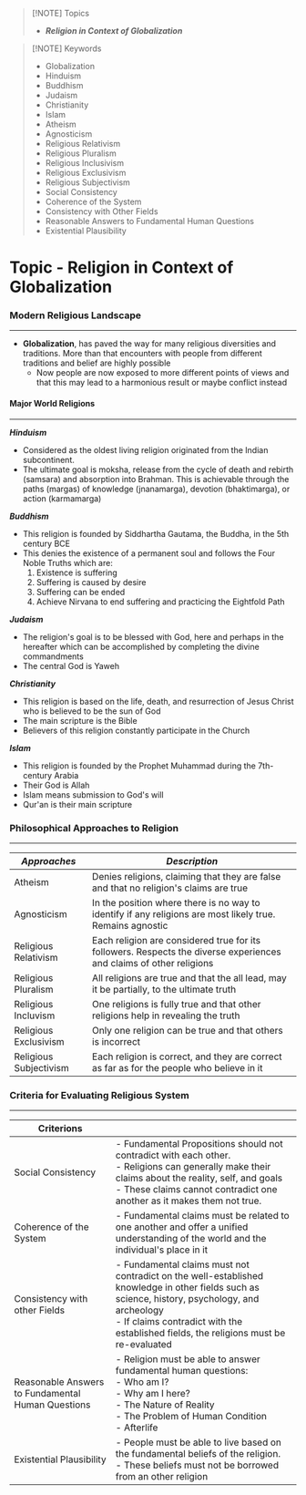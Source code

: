 
> [!NOTE] Topics
> - ***Religion in Context of Globalization***

> [!NOTE] Keywords
> - Globalization
> - Hinduism
> - Buddhism
> - Judaism
> - Christianity
> - Islam
> - Atheism
> - Agnosticism
> - Religious Relativism
> - Religious Pluralism
> - Religious Inclusivism
> - Religious Exclusivism
> - Religious Subjectivism
> - Social Consistency
> - Coherence of the System
> - Consistency with Other Fields
> - Reasonable Answers to Fundamental Human Questions
> - Existential Plausibility

# Topic  - Religion in Context of Globalization
### Modern Religious Landscape
---
- **Globalization**, has paved the way for many religious diversities and traditions. More than that encounters with people from different traditions and belief are highly possible
	- Now people are now exposed to more different points of views and that this may lead to a harmonious result or maybe conflict instead

#### Major World Religions
---
***Hinduism***
- Considered as the oldest living religion originated from the Indian subcontinent.
- The ultimate goal is moksha, release from the cycle of death and rebirth (samsara) and absorption into Brahman. This is achievable through the paths (margas) of knowledge (jnanamarga), devotion (bhaktimarga), or action (karmamarga)

***Buddhism***
- This religion is founded by Siddhartha Gautama, the Buddha, in the 5th century BCE
- This denies the existence of a permanent soul and follows the Four Noble Truths which are:
	1. Existence is suffering
	2. Suffering is caused by desire
	3. Suffering can be ended
	4. Achieve Nirvana to end suffering and practicing the Eightfold Path

***Judaism***
- The religion's goal is to be blessed with God, here and perhaps in the hereafter which can be accomplished by completing the divine commandments
- The central God is Yaweh

***Christianity***
- This religion is based on the life, death, and resurrection of Jesus Christ who is believed to be the sun of God
- The main scripture is the Bible
- Believers of this religion constantly participate in the Church

***Islam***
- This religion is founded by the Prophet Muhammad during the 7th-century Arabia
- Their God is Allah
- Islam means submission to God's will
- Qur'an is their main scripture

### Philosophical Approaches to Religion
---

| ***Approaches***       | ***Description***                                                                                                   |
| ---------------------- | ------------------------------------------------------------------------------------------------------------------- |
| Atheism                | Denies religions, claiming that they are false and that no religion's claims are true                               |
| Agnosticism            | In the position where there is no way to identify if any religions are most likely true. Remains agnostic           |
| Religious Relativism   | Each religion are considered true for its followers. Respects the diverse experiences and claims of other religions |
| Religious Pluralism    | All religions are true and that the all lead, may it be partially, to the ultimate truth                            |
| Religious Incluvism    | One religions is fully true and that other religions help in revealing the truth                                    |
| Religious Exclusivism  | Only one religion can be true and that others is incorrect                                                          |
| Religious Subjectivism | Each religion is correct, and they are correct as far as for the people who believe in it                           |

### Criteria for Evaluating Religious System
---

| Criterions                                        |                                                                                                                                                                                                                                           |
| ------------------------------------------------- | ----------------------------------------------------------------------------------------------------------------------------------------------------------------------------------------------------------------------------------------- |
| Social Consistency                                | - Fundamental Propositions should not contradict with each other.<br>- Religions can generally make their claims about the reality, self, and goals<br>- These claims cannot contradict one another as it makes them not true.            |
| Coherence of the System                           | - Fundamental claims must be related to one another and offer a unified understanding of the world and the individual's place in it                                                                                                       |
| Consistency with other Fields                     | - Fundamental claims must not contradict on the well-established knowledge in other fields such as science, history, psychology, and archeology<br>- If claims contradict with the established fields, the religions must be re-evaluated |
| Reasonable Answers to Fundamental Human Questions | - Religion must be able to answer fundamental human questions:<br>     - Who am I?<br>	 - Why am I here?<br>	 - The Nature of Reality<br>	 - The Problem of Human Condition<br>	 - Afterlife                                              |
| Existential Plausibility                          | - People must be able to live based on the fundamental beliefs of the religion.<br>- These beliefs must not be borrowed from an other religion                                                                                            |
